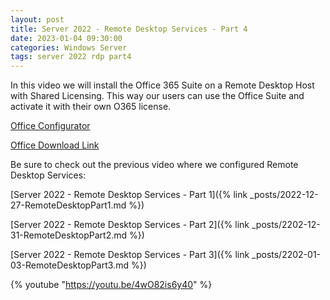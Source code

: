 ```yaml
---
layout: post
title: Server 2022 - Remote Desktop Services - Part 4
date: 2023-01-04 09:30:00
categories: Windows Server
tags: server 2022 rdp part4
---
```


In this video we will install the Office 365 Suite on a Remote Desktop Host with Shared Licensing. This way our users can use the Office Suite and activate it with their own O365 license.

[Office Configurator](https://config.office.com/)

[Office Download Link](https://www.microsoft.com/en-us/download/details.aspx?id=49117)

Be sure to check out the previous video where we configured Remote Desktop Services:

[Server 2022 - Remote Desktop Services - Part 1]({% link _posts/2022-12-27-RemoteDesktopPart1.md %})

[Server 2022 - Remote Desktop Services - Part 2]({% link _posts/2202-12-31-RemoteDesktopPart2.md %})

[Server 2022 - Remote Desktop Services - Part 3]({% link _posts/2202-01-03-RemoteDesktopPart3.md %})

{% youtube "https://youtu.be/4wO82is6y40" %}